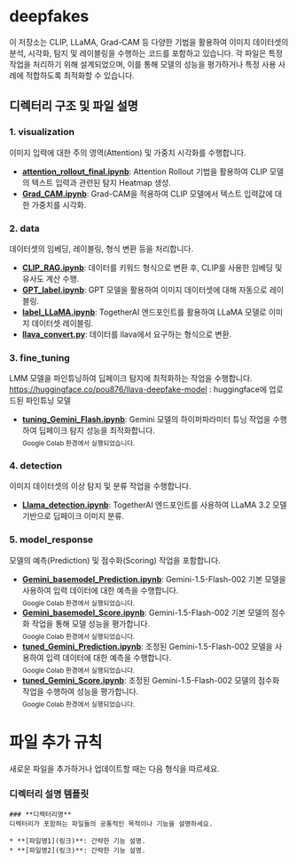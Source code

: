 # deepfakes
이 저장소는 CLIP, LLaMA, Grad-CAM 등 다양한 기법을 활용하여 이미지 데이터셋의 분석, 시각화, 탐지 및 레이블링을 수행하는 코드를 포함하고 있습니다. 각 파일은 특정 작업을 처리하기 위해 설계되었으며, 이를 통해 모델의 성능을 평가하거나 특정 사용 사례에 적합하도록 최적화할 수 있습니다.

## 디렉터리 구조 및 파일 설명
### 1. visualization
이미지 입력에 대한 주의 영역(Attention) 및 가중치 시각화를 수행합니다.

* **[attention_rollout_final.ipynb](https://github.com/KimEunOh/deepfakes/blob/main/visualization/attention_rollout_final.ipynb)**: Attention Rollout 기법을 활용하여 CLIP 모델의 텍스트 입력과 관련된 탐지 Heatmap 생성.
* **[Grad_CAM.ipynb](https://github.com/KimEunOh/deepfakes/blob/main/visualization/Grad_CAM.ipynb)**: Grad-CAM을 적용하여 CLIP 모델에서 텍스트 입력값에 대한 가중치를 시각화.
### 2. data
데이터셋의 임베딩, 레이블링, 형식 변환 등을 처리합니다.

* **[CLIP_RAG.ipynb](https://github.com/KimEunOh/deepfakes/blob/main/data/CLIP_RAG.ipynb)**: 데이터를 키워드 형식으로 변환 후, CLIP를 사용한 임베딩 및 유사도 계산 수행.
* **[GPT_label.ipynb](https://github.com/KimEunOh/deepfakes/blob/main/data/GPT_label.ipynb)**: GPT 모델을 활용하여 이미지 데이터셋에 대해 자동으로 레이블링.
* **[label_LLaMA.ipynb](https://github.com/KimEunOh/deepfakes/blob/main/data/label_LLaMA.ipynb)**: TogetherAI 엔드포인트를 활용하여 LLaMA 모델로 이미지 데이터셋 레이블링.
* **[llava_convert.py](https://github.com/KimEunOh/deepfakes/blob/main/data/llava_convert.py)**: 데이터를 llava에서 요구하는 형식으로 변환.
### 3. fine_tuning
LMM 모델을 파인튜닝하여 딥페이크 탐지에 최적화하는 작업을 수행합니다.
https://huggingface.co/pou876/llava-deepfake-model : huggingface에 업로드된 파인튜닝 모델 


* **[tuning_Gemini_Flash.ipynb](https://github.com/KimEunOh/deepfakes/blob/main/fine_tuning/tuning_Gemini_Flash.ipynb)**: Gemini 모델의 하이퍼파라미터 튜닝 작업을 수행하여 딥페이크 탐지 성능을 최적화합니다.  
  <sub>Google Colab 환경에서 실행되었습니다.</sub>
  
### 4. detection
이미지 데이터셋의 이상 탐지 및 분류 작업을 수행합니다. 

* **[Llama_detection.ipynb](https://github.com/KimEunOh/deepfakes/blob/main/detection/Llama_detection.ipynb)**: TogetherAI 엔드포인트를 사용하여 LLaMA 3.2 모델 기반으로 딥페이크 이미지 분류.

### 5. **model_response**
모델의 예측(Prediction) 및 점수화(Scoring) 작업을 포함합니다.

* **[Gemini_basemodel_Prediction.ipynb](https://github.com/KimEunOh/deepfakes/blob/main/response_model/Gemini_basemodel_Prediction.ipynb)**: Gemini-1.5-Flash-002 기본 모델을 사용하여 입력 데이터에 대한 예측을 수행합니다.  
  <sub>Google Colab 환경에서 실행되었습니다.</sub>
* **[Gemini_basemodel_Score.ipynb](https://github.com/KimEunOh/deepfakes/blob/main/response_model/Gemini_basemodel_Score.ipynb)**: Gemini-1.5-Flash-002 기본 모델의 점수화 작업을 통해 모델 성능을 평가합니다.  
  <sub>Google Colab 환경에서 실행되었습니다.</sub>
* **[tuned_Gemini_Prediction.ipynb](https://github.com/KimEunOh/deepfakes/blob/main/response_model/tuned_Gemini_Prediction.ipynb)**: 조정된 Gemini-1.5-Flash-002 모델을 사용하여 입력 데이터에 대한 예측을 수행합니다.  
  <sub>Google Colab 환경에서 실행되었습니다.</sub>
* **[tuned_Gemini_Score.ipynb](https://github.com/KimEunOh/deepfakes/blob/main/response_model/tuned_Gemini_Score.ipynb)**: 조정된 Gemini-1.5-Flash-002 모델의 점수화 작업을 수행하여 성능을 평가합니다.  
  <sub>Google Colab 환경에서 실행되었습니다.</sub>
  
# 파일 추가 규칙
새로운 파일을 추가하거나 업데이트할 때는 다음 형식을 따르세요.
### 디렉터리 설명 템플릿
 ```
### **디렉터리명**
디렉터리가 포함하는 파일들의 공통적인 목적이나 기능을 설명하세요.

* **[파일명1](링크)**: 간략한 기능 설명.
* **[파일명2](링크)**: 간략한 기능 설명.
```

